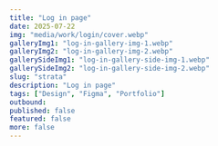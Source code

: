 ```yaml
---
title: "Log in page"
date: 2025-07-22
img: "media/work/login/cover.webp"
galleryImg1: "log-in-gallery-img-1.webp"
galleryImg2: "log-in-gallery-img-2.webp"
gallerySideImg1: "log-in-gallery-side-img-1.webp"
gallerySideImg2: "log-in-gallery-side-img-2.webp"
slug: "strata"
description: "Log in page"
tags: ["Design", "Figma", "Portfolio"]
outbound: 
published: false
featured: false
more: false
---
```

